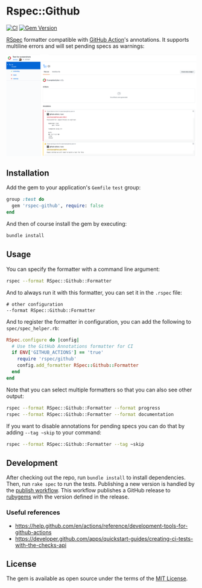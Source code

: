 # Rspec::Github
[![CI](https://github.com/Drieam/rspec-github/actions/workflows/ci.yml/badge.svg)](https://github.com/Drieam/rspec-github/actions/workflows/ci.yml)
[![Gem Version](https://badge.fury.io/rb/rspec-github.svg)](https://badge.fury.io/rb/rspec-github)

[RSpec](https://rspec.info/) formatter compatible with [GitHub Action](https://github.com/features/actions)'s annotations. It supports multiline errors and will set pending specs as warnings:

![screenshot.png](docs/screenshot.png)

## Installation
Add the gem to your application's `Gemfile` `test` group:

```ruby
group :test do
  gem 'rspec-github', require: false
end
```

And then of course install the gem by executing:

```bash
bundle install
```

## Usage
You can specify the formatter with a command line argument:

```bash
rspec --format RSpec::Github::Formatter
```

And to always run it with this formatter, you can set it in the `.rspec` file:

```
# other configuration
--format RSpec::Github::Formatter
```

And to register the formatter in configuration, you can add the following to `spec/spec_helper.rb`:

```ruby
RSpec.configure do |config|
  # Use the GitHub Annotations formatter for CI
  if ENV['GITHUB_ACTIONS'] == 'true'
    require 'rspec/github'
    config.add_formatter RSpec::Github::Formatter
  end
end
```

Note that you can select multiple formatters so that you can also see other output:
```bash
rspec --format RSpec::Github::Formatter --format progress
rspec --format RSpec::Github::Formatter --format documentation
```

If you want to disable annotations for pending specs you can do that by adding `--tag ~skip` to your command:
```bash
rspec --format RSpec::Github::Formatter --tag ~skip
```

## Development
After checking out the repo, run `bundle install` to install dependencies. Then, run `rake spec` to run the tests.
Publishing a new version is handled by the [publish workflow](.github/workflows/publish.yml). This workflow publishes a GitHub release to [rubygems](https://rubygems.org/) with the version defined in the release.

### Useful references
- https://help.github.com/en/actions/reference/development-tools-for-github-actions
- https://developer.github.com/apps/quickstart-guides/creating-ci-tests-with-the-checks-api

## License
The gem is available as open source under the terms of the [MIT License](https://opensource.org/licenses/MIT).
